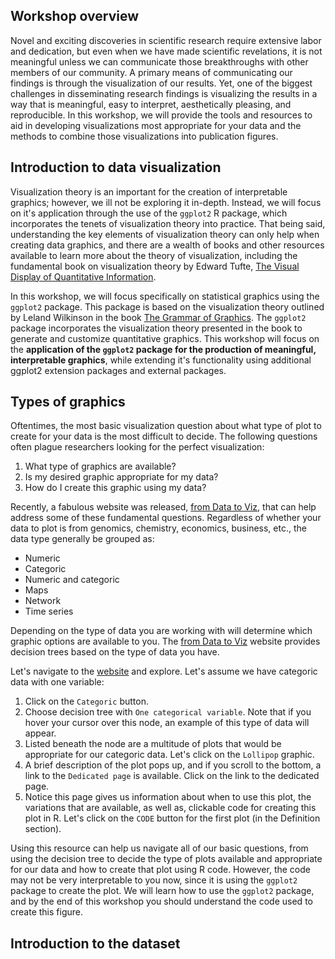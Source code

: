 ## Workshop overview

Novel and exciting discoveries in scientific research require extensive labor and dedication, but even when we have made scientific revelations, it is not meaningful unless we can communicate those breakthroughs with other members of our community. A primary means of communicating our findings is through the visualization of our results. Yet, one of the biggest challenges in disseminating research findings is visualizing the results in a way that is meaningful, easy to interpret, aesthetically pleasing, and reproducible. In this workshop, we will provide the tools and resources to aid in developing visualizations most appropriate for your data and the methods to combine those visualizations into publication figures.

## Introduction to data visualization

Visualization theory is an important for the creation of interpretable graphics; however, we ill not be exploring it in-depth. Instead, we will focus on it's application through the use of the `ggplot2` R package, which incorporates the tenets of visualization theory into practice. That being said, understanding the key elements of visualization theory can only help when creating data graphics, and there are a wealth of books and other resources available to learn more about the theory of visualization, including the fundamental book on visualization theory by Edward Tufte, [The Visual Display of Quantitative Information](https://www.edwardtufte.com/tufte/books_vdqi). 

In this workshop, we will focus specifically on statistical graphics using the `ggplot2` package. This package is based on the visualization theory outlined by Leland Wilkinson in the book [The Grammar of Graphics](https://www.springer.com/gp/book/9780387245447). The `ggplot2` package incorporates the visualization theory presented in the book to generate and customize quantitative graphics. This workshop will focus on the **application of the `ggplot2` package for the production of meaningful, interpretable graphics**, while extending it's functionality using additional ggplot2 extension packages and external packages.

## Types of graphics

Oftentimes, the most basic visualization question about what type of plot to create for your data is the most difficult to decide. The following questions often plague researchers looking for the perfect visualization:

1. What type of graphics are available?
2. Is my desired graphic appropriate for my data?
3. How do I create this graphic using my data?

Recently, a fabulous website was released, [from Data to Viz](https://www.data-to-viz.com), that can help address some of these fundamental questions. Regardless of whether your data to plot is from genomics, chemistry, economics, business, etc., the data type generally be grouped as:
 
 - Numeric
 - Categoric
 - Numeric and categoric
 - Maps
 - Network
 - Time series

Depending on the type of data you are working with will determine which graphic options are available to you. The [from Data to Viz](https://www.data-to-viz.com) website provides decision trees based on the type of data you have. 

Let's navigate to the [website](https://www.data-to-viz.com) and explore. Let's assume we have categoric data with one variable:

1. Click on the `Categoric` button.
2. Choose decision tree with `One categorical variable`. Note that if you hover your cursor over this node, an example of this type of data will appear.
3. Listed beneath the node are a multitude of plots that would be appropriate for our categoric data. Let's click on the `Lollipop` graphic.
4. A brief description of the plot pops up, and if you scroll to the bottom, a link to the `Dedicated page` is available. Click on the link to the dedicated page.
5. Notice this page gives us information about when to use this plot, the variations that are available, as well as, clickable code for creating this plot in R. Let's click on the `CODE` button for the first plot (in the Definition section). 

Using this resource can help us navigate all of our basic questions, from using the decision tree to decide the type of plots available and appropriate for our data and how to create that plot using R code. However, the code may not be very interpretable to you now, since it is using the `ggplot2` package to create the plot. We will learn how to use the `ggplot2` package, and by the end of this workshop you should understand the code used to create this figure. 

## Introduction to the dataset


